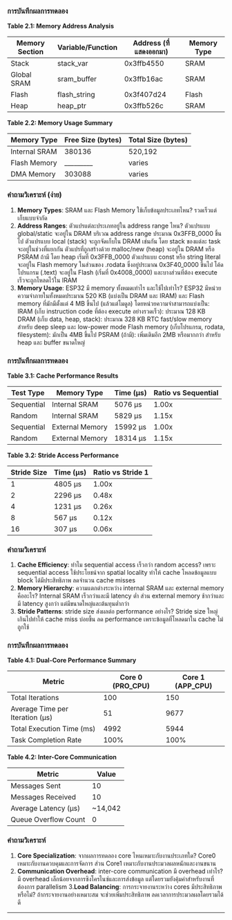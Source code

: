 ### การบันทึกผลการทดลอง 

**Table 2.1: Memory Address Analysis**

| Memory Section | Variable/Function | Address (ที่แสดงออกมา) | Memory Type |
|----------------|-------------------|----------------------|-------------|
| Stack | stack_var | 0x3ffb4550 | SRAM |
| Global SRAM | sram_buffer | 0x3ffb16ac | SRAM |
| Flash | flash_string | 0x3f407d24 | Flash |
| Heap | heap_ptr | 0x3ffb526c | SRAM |

**Table 2.2: Memory Usage Summary**

| Memory Type | Free Size (bytes) | Total Size (bytes) |
|-------------|-------------------|--------------------|
| Internal SRAM | 380136 | 520,192 |
| Flash Memory | _________ | varies |
| DMA Memory | 303088 | varies |

### คำถามวิเคราะห์ (ง่าย)

1. **Memory Types**: SRAM และ Flash Memory ใช้เก็บข้อมูลประเภทไหน?
รวดเร็วแต่เก็บแบบจำกัด
2. **Address Ranges**: ตัวแปรแต่ละประเภทอยู่ใน address range ไหน?
ตัวแปรแบบ global/static จะอยู่ใน DRAM บริเวณ address range ประมาณ 0x3FFB_0000 ขึ้นไป
ตัวแปรแบบ local (stack) จะถูกจัดเก็บใน DRAM เช่นกัน โดย stack ของแต่ละ task จะอยู่ในช่วงที่แยกกัน
ตัวแปรที่ถูกสร้างด้วย malloc/new (heap) จะอยู่ใน DRAM หรือ PSRAM ถ้ามี โดย heap เริ่มที่ 0x3FFB_0000
ตัวแปรแบบ const หรือ string literal จะอยู่ใน Flash memory ในส่วนของ .rodata ซึ่งอยู่ประมาณ 0x3F40_0000 ขึ้นไป
โค้ดโปรแกรม (.text) จะอยู่ใน Flash (เริ่มที่ 0x4008_0000) และบางส่วนที่ต้อง execute เร็วจะถูกโหลดไว้ใน IRAM
3. **Memory Usage**: ESP32 มี memory ทั้งหมดเท่าไร และใช้ไปเท่าไร?
ESP32 มีหน่วยความจำภายในทั้งหมดประมาณ 520 KB (แบ่งเป็น DRAM และ IRAM) และ Flash memory ที่มักมีตั้งแต่ 4 MB ขึ้นไป (แล้วแต่โมดูล) โดยหน่วยความจำสามารถแบ่งเป็น:
IRAM (เก็บ instruction code ที่ต้อง execute อย่างรวดเร็ว): ประมาณ 128 KB
DRAM (เก็บ data, heap, stack): ประมาณ 328 KB
RTC fast/slow memory สำหรับ deep sleep และ low-power mode
Flash memory (เก็บโปรแกรม, rodata, filesystem): มักเป็น 4MB ขึ้นไป
PSRAM (ถ้ามี): เพิ่มเติมอีก 2MB หรือมากกว่า สำหรับ heap และ buffer ขนาดใหญ่

### การบันทึกผลการทดลอง

**Table 3.1: Cache Performance Results**

| Test Type | Memory Type | Time (μs) | Ratio vs Sequential |
|-----------|-------------|-----------|-------------------|
| Sequential | Internal SRAM | 5076 μs | 1.00x |
| Random | Internal SRAM | 5829 μs	 | 1.15x |
| Sequential | External Memory | 15992 μs	 | 1.00x |
| Random | External Memory | 18314 μs	 | 1.15x |

**Table 3.2: Stride Access Performance**

| Stride Size | Time (μs) | Ratio vs Stride 1 |
|-------------|-----------|------------------|
| 1 | 4805 μs	 | 1.00x |
| 2 | 2296 μs	 | 0.48x |
| 4 | 1231 μs	 | 0.26x |
| 8 | 567 μs   | 0.12x |
| 16 | 307 μs	 | 0.06x |

### คำถามวิเคราะห์
1. **Cache Efficiency**: ทำไม sequential access เร็วกว่า random access?
เพราะ sequential access ใช้ประโยชน์จาก spatial locality ทำให้ cache โหลดข้อมูลแบบ block ได้มีประสิทธิภาพ ลดจำนวน cache misses
2. **Memory Hierarchy**: ความแตกต่างระหว่าง internal SRAM และ external memory คืออะไร?
Internal SRAM เร็วกว่าและมี latency ต่ำ ส่วน external memory ช้ากว่าและมี latency สูงกว่า แต่มีขนาดใหญ่และต้นทุนต่ำกว่า
3. **Stride Patterns**: stride size ส่งผลต่อ performance อย่างไร?
Stride size ใหญ่เกินไปทำให้ cache miss บ่อยขึ้น ลด performance เพราะข้อมูลที่โหลดมาใน cache ไม่ถูกใช้

### การบันทึกผลการทดลอง

**Table 4.1: Dual-Core Performance Summary**

| Metric | Core 0 (PRO_CPU) | Core 1 (APP_CPU) |
|--------|-------------------|-------------------|
| Total Iterations | 100	 | 150 |
| Average Time per Iteration (μs) | 51 | 9677 |
| Total Execution Time (ms) | 4992 | 5944 |
| Task Completion Rate | 100%	 | 100% |

**Table 4.2: Inter-Core Communication**

| Metric | Value |
|--------|-------|
| Messages Sent | 10 |
| Messages Received | 10 |
| Average Latency (μs) | ~14,042 |
| Queue Overflow Count | 0 |

### คำถามวิเคราะห์

1. **Core Specialization**: จากผลการทดลอง core ไหนเหมาะกับงานประเภทใด?
Core0 เหมาะกับงานควบคุมและการจัดการ ส่วน Core1 เหมาะกับงานประมวลผลหนักและงานขนาน
2. **Communication Overhead**: inter-core communication มี overhead เท่าไร?
มี overhead เล็กน้อยจากการซิงโครไนซ์และการส่งข้อมูล แต่โดยรวมยังคุ้มค่าสำหรับงานที่ต้องการ parallelism
3.**Load Balancing**: การกระจายงานระหว่าง cores มีประสิทธิภาพหรือไม่?
ถ้ากระจายงานอย่างเหมาะสม จะช่วยเพิ่มประสิทธิภาพ ลดเวลาการประมวลผลโดยรวมได้ดี
---
